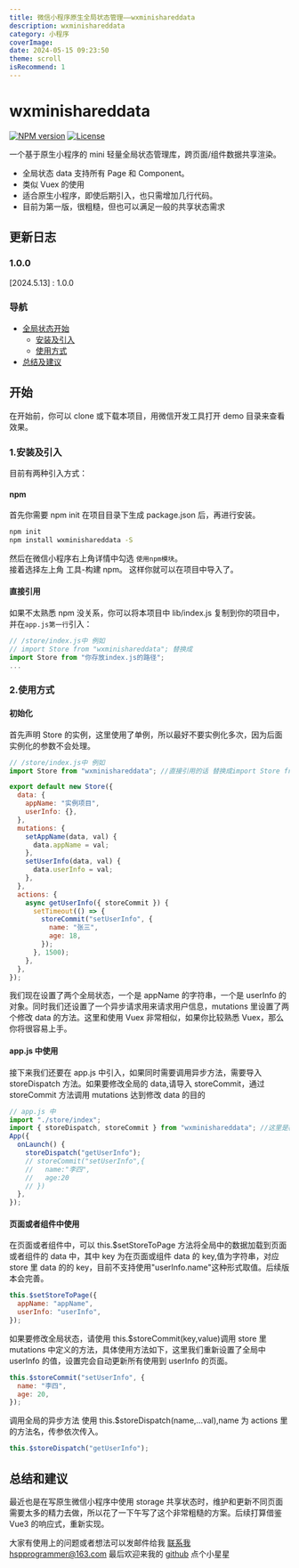 ```yaml
---
title: 微信小程序原生全局状态管理——wxminishareddata
description: wxminishareddata
category: 小程序
coverImage: 
date: 2024-05-15 09:23:50
theme: scroll
isRecommend: 1
---
```


# wxminishareddata

[![NPM version](https://p3-juejin.byteimg.com/tos-cn-i-k3u1fbpfcp/ad9bbb4344ef4e4abfb4c581c80f0f5f~tplv-k3u1fbpfcp-image.image#?w=80\&h=20\&s=1126\&e=svg\&a=1\&b=555555)](https://www.npmjs.com/package/wxminishareddata)
[![License](https://p3-juejin.byteimg.com/tos-cn-i-k3u1fbpfcp/cef1c629b013439982aa2d69662cee17~tplv-k3u1fbpfcp-image.image#?w=76\&h=20\&s=1130\&e=svg\&a=1\&b=555454)](https://www.npmjs.com/package/wxminishareddata)

一个基于原生小程序的 mini 轻量全局状态管理库，跨页面/组件数据共享渲染。

*   全局状态 data 支持所有 Page 和 Component。
*   类似 Vuex 的使用
*   适合原生小程序，即使后期引入，也只需增加几行代码。
*   目前为第一版，很粗糙，但也可以满足一般的共享状态需求

## 更新日志

### 1.0.0

\[2024.5.13] : 1.0.0

### 导航

*   [全局状态开始](#start)
    *   [安装及引入](#start-1)
    *   [使用方式](#start-2)
*   [总结及建议](#end)

## 开始

在开始前，你可以 clone 或下载本项目，用微信开发工具打开 demo 目录来查看效果。

### 1.安装及引入

目前有两种引入方式：

#### npm

首先你需要 npm init 在项目目录下生成 package.json 后，再进行安装。

```cmd
npm init
npm install wxminishareddata -S
```

然后在微信小程序右上角详情中勾选 `使用npm模块`。\
接着选择左上角 工具-构建 npm。
这样你就可以在项目中导入了。

#### 直接引用

如果不太熟悉 npm 没关系，你可以将本项目中 lib/index.js 复制到你的项目中，并在`app.js第一行`引入：

```js
// /store/index.js中 例如
// import Store from "wxminishareddata"; 替换成
import Store from "你存放index.js的路径";
...
```

### 2.使用方式

#### 初始化

首先声明 Store 的实例，这里使用了单例，所以最好不要实例化多次，因为后面实例化的参数不会处理。

```js
// /store/index.js中 例如
import Store from "wxminishareddata"; //直接引用的话 替换成import Store from "你存放index.js的路径";

export default new Store({
  data: {
    appName: "实例项目",
    userInfo: {},
  },
  mutations: {
    setAppName(data, val) {
      data.appName = val;
    },
    setUserInfo(data, val) {
      data.userInfo = val;
    },
  },
  actions: {
    async getUserInfo({ storeCommit }) {
      setTimeout(() => {
        storeCommit("setUserInfo", {
          name: "张三",
          age: 18,
        });
      }, 1500);
    },
  },
});
```

我们现在设置了两个全局状态，一个是 appName 的字符串，一个是 userInfo 的对象。同时我们还设置了一个异步请求用来请求用户信息，mutations 里设置了两个修改 data 的方法。这里和使用 Vuex 非常相似，如果你比较熟悉 Vuex，那么你将很容易上手。

#### app.js 中使用

接下来我们还要在 app.js 中引入，如果同时需要调用异步方法，需要导入 storeDispatch 方法。如果要修改全局的 data,请导入 storeCommit，通过 storeCommit 方法调用 mutations 达到修改 data 的目的

```js
// app.js 中
import "./store/index";
import { storeDispatch, storeCommit } from "wxminishareddata"; //这里是模拟一进入小程序就请求用户信息
App({
  onLaunch() {
    storeDispatch("getUserInfo");
    // storeCommit("setUserInfo",{
    //   name:"李四",
    //   age:20
    // })
  },
});
```

#### 页面或者组件中使用

在页面或者组件中，可以 this.\$setStoreToPage 方法将全局中的数据加载到页面或者组件的 data 中，其中 key 为在页面或组件 data 的 key,值为字符串，对应 store 里 data 的的 key，目前不支持使用"userInfo.name"这种形式取值。后续版本会完善。

```js
this.$setStoreToPage({
  appName: "appName",
  userInfo: "userInfo",
});
```

如果要修改全局状态，请使用 this.\$storeCommit(key,value)调用 store 里 mutations 中定义的方法，具体使用方法如下，这里我们重新设置了全局中 userInfo 的值，设置完会自动更新所有使用到 userInfo 的页面。

```js
this.$storeCommit("setUserInfo", {
  name: "李四",
  age: 20,
});
```

调用全局的异步方法 使用 this.\$storeDispatch(name,...val),name 为 actions 里的方法名，传参依次传入。

```js
this.$storeDispatch("getUserInfo");
```

## 总结和建议

最近也是在写原生微信小程序中使用 storage 共享状态时，维护和更新不同页面需要太多的精力去做，所以花了一下午写了这个非常粗糙的方案。后续打算借鉴 Vue3 的响应式，重新实现。

大家有使用上的问题或者想法可以发邮件给我 [联系我](hspprogrammer@163.com) <hspprogrammer@163.com> 最后欢迎来我的 [github](https://github.com/hspprogrammer/wxminiSharedData#readme) 点个小星星
